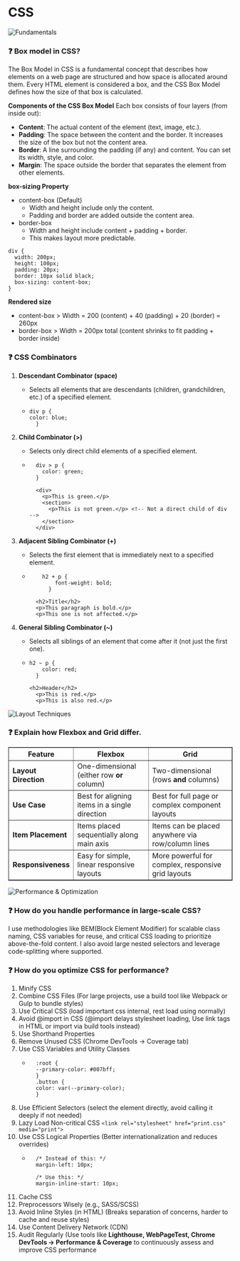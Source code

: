 # CSS
<img alt="Fundamentals" src="https://img.shields.io/badge/Fundamentals-red?style=for-the-badge"></img>

### ❓ Box model in CSS?
The Box Model in CSS is a fundamental concept that describes how elements on a web page are structured and how space is allocated around them. Every HTML element is considered a box, and the CSS Box Model defines how the size of that box is calculated.

**Components of the CSS Box Model**
Each box consists of four layers (from inside out):
- **Content**: The actual content of the element (text, image, etc.).
- **Padding**: The space between the content and the border. It increases the size of the box but not the content area.
- **Border**: A line surrounding the padding (if any) and content. You can set its width, style, and color.
- **Margin**: The space outside the border that separates the element from other elements.

**box-sizing Property**
- content-box (Default)
    - Width and height include only the content.
    - Padding and border are added outside the content area.
-  border-box
    - Width and height include content + padding + border.
    - This makes layout more predictable.
```
div {
  width: 200px;
  height: 100px;
  padding: 20px;
  border: 10px solid black;
  box-sizing: content-box;
}
```
**Rendered size**
- content-box > Width = 200 (content) + 40 (padding) + 20 (border) = 260px
- border-box > Width = 200px total (content shrinks to fit padding + border inside)

### ❓ CSS Combinators
1. **Descendant Combinator (space)**
    - Selects all elements that are descendants (children, grandchildren, etc.) of a specified element.
    - ```
      div p {
      color: blue;
        }
        ```
2. **Child Combinator (>)**
    - Selects only direct child elements of a specified element.
    - ```
        div > p {
          color: green;
        }
      
        <div>
          <p>This is green.</p>
          <section>
            <p>This is not green.</p> <!-- Not a direct child of div -->
          </section>
        </div>
        ```

3. **Adjacent Sibling Combinator (+)**
    - Selects the first element that is immediately next to a specified element.
    - ```
          h2 + p {
              font-weight: bold;
            }
        
        <h2>Title</h2>
        <p>This paragraph is bold.</p>
        <p>This one is not affected.</p>    
      ```
4. **General Sibling Combinator (~)**
    - Selects all siblings of an element that come after it (not just the first one).
    - ```
      h2 ~ p {
          color: red;
        }

      <h2>Header</h2>
        <p>This is red.</p>
        <p>This is also red.</p>
      ```

<img alt="Layout Techniques" src="https://img.shields.io/badge/Layout_Techniques-red?style=for-the-badge"></img>

### ❓ Explain how Flexbox and Grid differ.
<table border="1" cellspacing="0" cellpadding="8">
  <thead>
    <tr>
      <th>Feature</th>
      <th><strong>Flexbox</strong></th>
      <th><strong>Grid</strong></th>
    </tr>
  </thead>
  <tbody>
    <tr>
      <td><strong>Layout Direction</strong></td>
      <td>One-dimensional (either row <strong>or</strong> column)</td>
      <td>Two-dimensional (rows <strong>and</strong> columns)</td>
    </tr>
    <tr>
      <td><strong>Use Case</strong></td>
      <td>Best for aligning items in a single direction</td>
      <td>Best for full page or complex component layouts</td>
    </tr>
    <tr>
      <td><strong>Item Placement</strong></td>
      <td>Items placed sequentially along main axis</td>
      <td>Items can be placed anywhere via row/column lines</td>
    </tr>
    <tr>
      <td><strong>Responsiveness</strong></td>
      <td>Easy for simple, linear responsive layouts</td>
      <td>More powerful for complex, responsive grid layouts</td>
    </tr>
  </tbody>
</table>

<img alt="Performance & Optimization" src="https://img.shields.io/badge/Performance_%26_Optimization-red?style=for-the-badge"></img>

### ❓ How do you handle performance in large-scale CSS?
I use methodologies like BEM(Block Element Modifier) for scalable class naming, CSS variables for reuse, and critical CSS loading to prioritize above-the-fold content. I also avoid large nested selectors and leverage code-splitting where supported.

### ❓ How do you optimize CSS for performance?
1. Minify CSS
2. Combine CSS Files (For large projects, use a build tool like Webpack or Gulp to bundle styles)
3. Use Critical CSS (load important css internal, rest load using normally)
4. Avoid @import in CSS (@import delays stylesheet loading, Use link tags in HTML or import via build tools instead)
5. Use Shorthand Properties
6. Remove Unused CSS (Chrome DevTools → Coverage tab)
7. Use CSS Variables and Utility Classes
    - ```
        :root {
        --primary-color: #007bff;
        }
        .button {
        color: var(--primary-color);
        }
      ```
8. Use Efficient Selectors (select the element directly, avoid calling it deeply if not needed)
9. Lazy Load Non-critical CSS `` <link rel="stylesheet" href="print.css" media="print"> ``
10. Use CSS Logical Properties (Better internationalization and reduces overrides)
    - ```
        /* Instead of this: */
        margin-left: 10px;
        
        /* Use this: */
        margin-inline-start: 10px;
      ```
11. Cache CSS
12. Preprocessors Wisely (e.g., SASS/SCSS)
13. Avoid Inline Styles (in HTML) (Breaks separation of concerns, harder to cache and reuse styles)
14. Use Content Delivery Network (CDN)
15. Audit Regularly (Use tools like **Lighthouse, WebPageTest, Chrome DevTools → Performance & Coverage** to continuously assess and improve CSS performance
